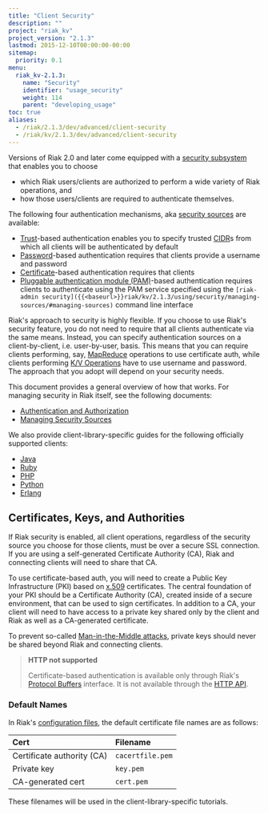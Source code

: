 ```yaml
---
title: "Client Security"
description: ""
project: "riak_kv"
project_version: "2.1.3"
lastmod: 2015-12-10T00:00:00-00:00
sitemap:
  priority: 0.1
menu:
  riak_kv-2.1.3:
    name: "Security"
    identifier: "usage_security"
    weight: 114
    parent: "developing_usage"
toc: true
aliases:
  - /riak/2.1.3/dev/advanced/client-security
  - /riak/kv/2.1.3/dev/advanced/client-security
---
```


Versions of Riak 2.0 and later come equipped with a [security subsystem]({{<baseurl>}}riak/kv/2.1.3/using/security/basics) that enables you to choose

* which Riak users/clients are authorized to perform a wide variety of
  Riak operations, and
* how those users/clients are required to authenticate themselves.

The following four authentication mechanisms, aka [security sources]({{<baseurl>}}riak/kv/2.1.3/using/security/managing-sources/) are available:

* [Trust]({{<baseurl>}}riak/kv/2.1.3/using/security/managing-sources/#trust-based-authentication)-based
  authentication enables you to specify trusted
  [CIDR](http://en.wikipedia.org/wiki/Classless_Inter-Domain_Routing)s
  from which all clients will be authenticated by default
* [Password]({{<baseurl>}}riak/kv/2.1.3/using/security/managing-sources/#password-based-authentication)-based authentication requires
  that clients provide a username and password
* [Certificate]({{<baseurl>}}riak/kv/2.1.3/using/security/managing-sources/#certificate-based-authentication)-based authentication
  requires that clients
* [Pluggable authentication module (PAM)]({{<baseurl>}}riak/kv/2.1.3/using/security/managing-sources/#pam-based-authentication)-based authentication requires
  clients to authenticate using the PAM service specified using the
  `[riak-admin security]({{<baseurl>}}riak/kv/2.1.3/using/security/managing-sources/#managing-sources)`
  command line interface

Riak's approach to security is highly flexible. If you choose to use
Riak's security feature, you do not need to require that all clients
authenticate via the same means. Instead, you can specify authentication
sources on a client-by-client, i.e. user-by-user, basis. This means that
you can require clients performing, say, [MapReduce]({{<baseurl>}}riak/kv/2.1.3/developing/usage/mapreduce/)
operations to use certificate auth, while clients performing [K/V Operations]({{<baseurl>}}riak/kv/2.1.3/developing/usage) have to use username and password. The approach
that you adopt will depend on your security needs.

This document provides a general overview of how that works. For
managing security in Riak itself, see the following documents:

* [Authentication and Authorization]({{<baseurl>}}riak/kv/2.1.3/using/security/basics)
* [Managing Security Sources]({{<baseurl>}}riak/kv/2.1.3/using/security/managing-sources/)

We also provide client-library-specific guides for the following
officially supported clients:

* [Java]({{<baseurl>}}riak/kv/2.1.3/developing/usage/security/java)
* [Ruby]({{<baseurl>}}riak/kv/2.1.3/developing/usage/security/ruby)
* [PHP]({{<baseurl>}}riak/kv/2.1.3/developing/usage/security/php)
* [Python]({{<baseurl>}}riak/kv/2.1.3/developing/usage/security/python)
* [Erlang]({{<baseurl>}}riak/kv/2.1.3/developing/usage/security/erlang)

## Certificates, Keys, and Authorities

If Riak security is enabled, all client operations, regardless of the
security source you choose for those clients, must be over a secure SSL
connection. If you are using a self-generated Certificate Authority
(CA), Riak and connecting clients will need to share that CA.

To use certificate-based auth, you will need to create a Public Key
Infrastructure (PKI) based on
[x.509](http://en.wikipedia.org/wiki/X.509) certificates. The central
foundation of your PKI should be a Certificate Authority (CA), created
inside of a secure environment, that can be used to sign certificates.
In addition to a CA, your client will need to have access to a private
key shared only by the client and Riak as well as a CA-generated
certificate.

To prevent so-called [Man-in-the-Middle
attacks](http://en.wikipedia.org/wiki/Man-in-the-middle_attack), private
keys should never be shared beyond Riak and connecting clients.

> **HTTP not supported**
>
> Certificate-based authentication is available only through Riak's
[Protocol Buffers]({{<baseurl>}}riak/kv/2.1.3/developing/api/protocol-buffers/) interface. It is not available through the
[HTTP API]({{<baseurl>}}riak/kv/2.1.3/developing/api/http).

### Default Names

In Riak's [configuration files]({{<baseurl>}}riak/kv/2.1.3/configuring/reference/#security), the
default certificate file names are as follows:

Cert | Filename
:----|:-------
Certificate authority (CA) | `cacertfile.pem`
Private key | `key.pem`
CA-generated cert | `cert.pem`

These filenames will be used in the client-library-specific tutorials.
